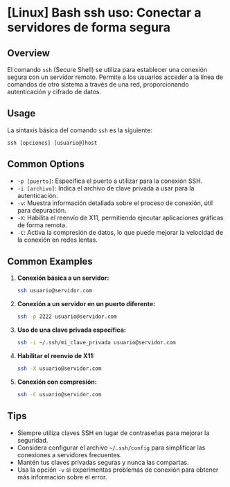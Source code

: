 # [Linux] Bash ssh uso: Conectar a servidores de forma segura

## Overview
El comando `ssh` (Secure Shell) se utiliza para establecer una conexión segura con un servidor remoto. Permite a los usuarios acceder a la línea de comandos de otro sistema a través de una red, proporcionando autenticación y cifrado de datos.

## Usage
La sintaxis básica del comando `ssh` es la siguiente:

```
ssh [opciones] [usuario@]host
```

## Common Options
- `-p [puerto]`: Especifica el puerto a utilizar para la conexión SSH.
- `-i [archivo]`: Indica el archivo de clave privada a usar para la autenticación.
- `-v`: Muestra información detallada sobre el proceso de conexión, útil para depuración.
- `-X`: Habilita el reenvío de X11, permitiendo ejecutar aplicaciones gráficas de forma remota.
- `-C`: Activa la compresión de datos, lo que puede mejorar la velocidad de la conexión en redes lentas.

## Common Examples
1. **Conexión básica a un servidor:**
   ```bash
   ssh usuario@servidor.com
   ```

2. **Conexión a un servidor en un puerto diferente:**
   ```bash
   ssh -p 2222 usuario@servidor.com
   ```

3. **Uso de una clave privada específica:**
   ```bash
   ssh -i ~/.ssh/mi_clave_privada usuario@servidor.com
   ```

4. **Habilitar el reenvío de X11:**
   ```bash
   ssh -X usuario@servidor.com
   ```

5. **Conexión con compresión:**
   ```bash
   ssh -C usuario@servidor.com
   ```

## Tips
- Siempre utiliza claves SSH en lugar de contraseñas para mejorar la seguridad.
- Considera configurar el archivo `~/.ssh/config` para simplificar las conexiones a servidores frecuentes.
- Mantén tus claves privadas seguras y nunca las compartas.
- Usa la opción `-v` si experimentas problemas de conexión para obtener más información sobre el error.